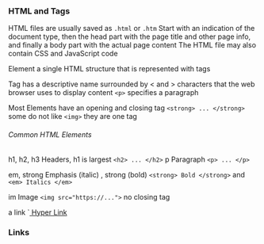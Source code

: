 ### HTML and Tags
HTML files are usually saved as `.html` or `.htm` 
Start with an indication of the document type, then the head part with the page title and other page info, and finally a body part with the actual page content 
The HTML file may also contain CSS and JavaScript code 

Element 
	a single HTML structure that is represented with tags 

Tag
	has a descriptive name surrounded by < and > characters that the web browser uses to display content 
		`<p>` specifies a paragraph 

Most Elements have an opening and closing tag 
	`<strong> ... </strong>`
	some do not like `<img>` they are one tag 

###### Common HTML Elements
h1, h2, h3
	Headers, h1 is largest
	`<h2> ... </h2>`
p
	Paragraph 
	`<p> ... </p>`

em, strong 
	Emphasis (italic) , strong (bold)
	`<strong> Bold </strong>` and `<em> Italics </em>`

im
	Image
	`<img src="https://...">`
	no closing tag

a
	link
	`<a href="https://..."> Hyper Link </a>

### Links
